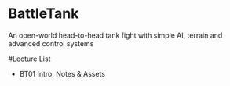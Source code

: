 # BattleTank
An open-world head-to-head tank fight with simple AI, terrain and advanced control systems

#Lecture List
* BT01 Intro, Notes & Assets
